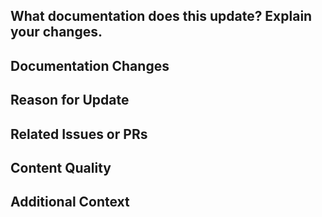 <!--
🚨 Please review the guidelines for contributing to this repository: https://github.com/wp-graphql/wp-graphql/blob/develop/.github/CONTRIBUTING.md

### Your checklist for this documentation pull request
- [ ] Make sure your PR title follows Conventional Commit standards (use `docs:` prefix). See: https://www.conventionalcommits.org/en/v1.0.0/#specification
- [ ] Make sure you are making a pull request against the **develop branch** (left side). Also you should start *your branch* off *our develop*.
- [ ] Make sure you are requesting to pull request from a **topic/feature/bugfix branch** (right side). Don't pull request from your master!
- [ ] Documentation is accurate and up-to-date
- [ ] Grammar and spelling have been checked
- [ ] Links are working and point to correct resources
- [ ] Code examples are tested and functional
-->

## What documentation does this update? Explain your changes.

<!--
Please provide a clear description of:
- Which documentation files you're updating
- What specific changes you're making
- Why these changes are needed
- How this improves the user experience
-->

## Documentation Changes

<!--
### Files Modified
- [ ] README.md
- [ ] docs/*.md files
- [ ] Code comments/PHPDoc blocks
- [ ] Inline documentation
- [ ] API documentation
- [ ] Tutorial guides
- [ ] Troubleshooting guides

### Type of Changes
- [ ] New documentation added
- [ ] Existing documentation updated/corrected
- [ ] Documentation reorganized/restructured
- [ ] Code examples added/updated
- [ ] Links added/updated
- [ ] Grammar/spelling corrections
-->

## Reason for Update

<!--
### Why is this documentation update needed?
- [ ] Clarifying confusing or unclear content
- [ ] Adding missing information
- [ ] Correcting outdated information
- [ ] Improving user experience
- [ ] Adding new feature documentation
- [ ] Fixing broken links
- [ ] Updating code examples

### User Impact
How will this documentation change help users?
-->

## Related Issues or PRs

<!--
### Links to Related Work
- **Related Issue**: #XXXX (if this addresses a specific issue)
- **Related PR**: #XXXX (if this documents a feature from another PR)
- **Related Discussion**: Link to GitHub discussion or Slack conversation

### Documentation Context
Is this documentation update part of a larger effort or standalone?
-->

## Content Quality

<!--
### Review Checklist
- [ ] All code examples have been tested
- [ ] All links are working and point to correct resources
- [ ] Grammar and spelling have been checked
- [ ] Documentation follows the project's style guide
- [ ] Screenshots are clear and up-to-date (if applicable)
- [ ] Technical accuracy has been verified

### Code Examples
If you've added or updated code examples, please confirm:
- [ ] GraphQL queries work as documented
- [ ] PHP code examples are syntactically correct
- [ ] WordPress-specific examples use current APIs
- [ ] Examples are complete and runnable
-->

## Additional Context

<!--
Please add any additional context that would be helpful:
- Screenshots of documentation changes (if applicable)
- Before/after comparisons
- User feedback that led to these changes
- Future documentation needs
-->
